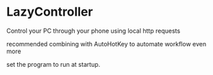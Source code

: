 # LazyController
Control your PC through your phone using local http requests

recommended combining with AutoHotKey to automate workflow even more

set the program to run at startup.
